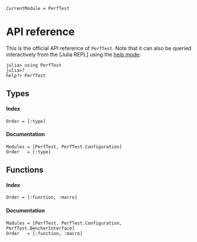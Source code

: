 ```@meta
CurrentModule = PerfTest
```

# API reference

This is the official API reference of `PerfTest`. Note that it can also be queried interactively from the [Julia REPL] using the [help mode](https://docs.julialang.org/en/v1/stdlib/REPL/#Help-mode):
```julia-repl
julia> using PerfTest
julia>?
help?> PerfTest
```



## Types
#### Index
```@index
Order = [:type]
```

#### Documentation
```@autodocs
Modules = [PerfTest, PerfTest.Configuration]
Order   = [:type]
```


## Functions
#### Index
```@index
Order = [:function, :macro]
```
#### Documentation
```@autodocs
Modules = [PerfTest, PerfTest.Configuration, PerfTest.BencherInterface]
Order   = [:function, :macro]
```
